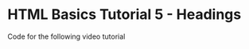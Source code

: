 HTML Basics Tutorial 5 - Headings
=================================

Code for the following video tutorial 
